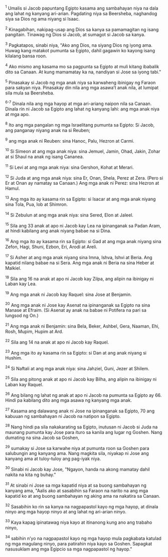 <sup>1</sup>
Umalis si Jacob papuntang Egipto kasama ang sambahayan niya na dala ang lahat ng kanyang ari-arian. Pagdating niya sa Beersheba, naghandog siya sa Dios ng ama niyang si Isaac. 

<sup>2</sup>
Kinagabihan, nakipag-usap ang Dios sa kanya sa pamamagitan ng isang pangitain. Tinawag ng Dios si Jacob, at sumagot si Jacob sa kanya. 

<sup>3</sup>
Pagkatapos, sinabi niya, "Ako ang Dios, na siyang Dios ng iyong ama. Huwag kang matakot pumunta sa Egipto, dahil gagawin ko kayong isang kilalang bansa roon. 

<sup>4</sup>
Ako mismo ang kasama mo sa pagpunta sa Egipto at muli kitang ibabalik dito sa Canaan. At kung mamamatay ka na, nandiyan si Jose sa iyong tabi." 

<sup>5</sup>
Pinasakay si Jacob ng mga anak niya sa karwaheng ibinigay ng Faraon para sakyan niya. Pinasakay din nila ang mga asawaʼt anak nila, at lumipat sila mula sa Beersheba.

<sup>6-7</sup>
Dinala nila ang mga hayop at mga ari-ariang naipon nila sa Canaan. Dinala rin ni Jacob sa Egipto ang lahat ng kanyang lahi: ang mga anak niya at mga apo. 

<sup>8</sup>
Ito ang mga pangalan ng mga Israelitang pumunta sa Egipto: Si Jacob, ang panganay niyang anak na si Reuben; 

<sup>9</sup>
ang mga anak ni Reuben: sina Hanoc, Palu, Hezron at Carmi. 

<sup>10</sup>
Si Simeon at ang mga anak niya: sina Jemuel, Jamin, Ohad, Jakin, Zohar at si Shaul na anak ng isang Cananea. 

<sup>11</sup>
Si Levi at ang mga anak niya: sina Gershon, Kohat at Merari. 

<sup>12</sup>
Si Juda at ang mga anak niya: sina Er, Onan, Shela, Perez at Zera. (Pero si Er at Onan ay namatay sa Canaan.) Ang mga anak ni Perez: sina Hezron at Hamul. 

<sup>13</sup>
Ang mga ito ay kasama rin sa Egipto: si Isacar at ang mga anak niyang sina Tola, Pua, Iob at Shimron. 

<sup>14</sup>
Si Zebulun at ang mga anak niya: sina Sered, Elon at Jaleel. 

<sup>15</sup>
Sila ang 33 anak at apo ni Jacob kay Lea na ipinanganak sa Padan Aram, at hindi kabilang ang anak niyang babae na si Dina. 

<sup>16</sup>
Ang mga ito ay kasama rin sa Egipto: si Gad at ang mga anak niyang sina Zefon, Hagi, Shuni, Ezbon, Eri, Arodi at Areli. 

<sup>17</sup>
Si Asher at ang mga anak niyang sina Imna, Ishva, Ishvi at Beria. Ang kapatid nilang babae na si Sera. Ang mga anak ni Beria na sina Heber at Malkiel. 

<sup>18</sup>
Sila ang 16 na anak at apo ni Jacob kay Zilpa, ang alipin na ibinigay ni Laban kay Lea. 

<sup>19</sup>
Ang mga anak ni Jacob kay Raquel: sina Jose at Benjamin. 

<sup>20</sup>
Ang mga anak ni Jose kay Asenat na ipinanganak sa Egipto na sina Manase at Efraim. (Si Asenat ay anak na babae ni Potifera na pari sa lungsod ng On.) 

<sup>21</sup>
Ang mga anak ni Benjamin: sina Bela, Beker, Ashbel, Gera, Naaman, Ehi, Rosh, Mupim, Hupim at Ard. 

<sup>22</sup>
Sila ang 14 na anak at apo ni Jacob kay Raquel. 

<sup>23</sup>
Ang mga ito ay kasama rin sa Egipto: si Dan at ang anak niyang si Hushim. 

<sup>24</sup>
Si Naftali at ang mga anak niya: sina Jahziel, Guni, Jezer at Shilem. 

<sup>25</sup>
Sila ang pitong anak at apo ni Jacob kay Bilha, ang alipin na ibinigay ni Laban kay Raquel. 

<sup>26</sup>
Ang bilang ng lahat ng anak at apo ni Jacob na pumunta sa Egipto ay 66. Hindi pa kabilang dito ang mga asawa ng kanyang mga anak. 

<sup>27</sup>
Kasama ang dalawang anak ni Jose na ipinanganak sa Egipto, 70 ang kabuuan ng sambahayan ni Jacob na natipon sa Egipto. 

<sup>28</sup>
Nang hindi pa sila nakakarating sa Egipto, inutusan ni Jacob si Juda na maunang pumunta kay Jose para ituro sa kanila ang lugar ng Goshen. Nang dumating na sina Jacob sa Goshen, 

<sup>29</sup>
sumakay si Jose sa karwahe niya at pumunta roon sa Goshen para salubungin ang kanyang ama. Nang magkita sila, niyakap ni Jose ang kanyang ama at tuloy-tuloy ang pag-iyak niya. 

<sup>30</sup>
Sinabi ni Jacob kay Jose, "Ngayon, handa na akong mamatay dahil nakita na kita ng buhay." 

<sup>31</sup>
At sinabi ni Jose sa mga kapatid niya at sa buong sambahayan ng kanyang ama, "Aalis ako at sasabihin sa Faraon na narito na ang mga kapatid ko at ang buong sambahayan ng aking ama na nakatira sa Canaan. 

<sup>32</sup>
Sasabihin ko rin sa kanya na nagpapastol kayo ng mga hayop, at dinala ninyo ang mga hayop ninyo at ang lahat ng ari-arian ninyo. 

<sup>33</sup>
Kaya kapag ipinatawag niya kayo at itinanong kung ano ang trabaho ninyo, 

<sup>34</sup>
sabihin nʼyo na nagpapastol kayo ng mga hayop mula pagkabata katulad ng mga magulang ninyo, para patirahin niya kayo sa Goshen. Sapagkat nasusuklam ang mga Egipcio sa mga nagpapastol ng hayop."